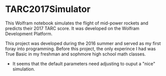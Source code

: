 # TARC2017Simulator
This Wolfram notebook simulates the flight of mid-power rockets and predicts their 2017 TARC score. It was developed on the Wolfram Development Platform.

This project was developed during the 2016 summer and served as my first foray into programming. Before this project, the only experince I had was True Basic in my freshman and sophmore high school math classes.

* It seems that the default parameters need adjusting to ouput a "nice" simulation.
